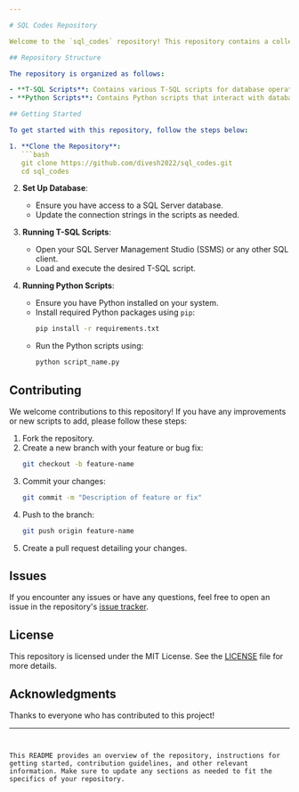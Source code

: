 ```yaml
---

# SQL Codes Repository

Welcome to the `sql_codes` repository! This repository contains a collection of SQL and Python scripts aimed at solving various data-related problems and performing different data operations. The primary language used in this repository is T-SQL, complemented by Python scripts for additional processing and automation.

## Repository Structure

The repository is organized as follows:

- **T-SQL Scripts**: Contains various T-SQL scripts for database operations, queries, and other SQL-related tasks.
- **Python Scripts**: Contains Python scripts that interact with databases, perform data manipulation, or automate SQL-related tasks.

## Getting Started

To get started with this repository, follow the steps below:

1. **Clone the Repository**:
   ```bash
   git clone https://github.com/divesh2022/sql_codes.git
   cd sql_codes
   ```

2. **Set Up Database**:
   - Ensure you have access to a SQL Server database.
   - Update the connection strings in the scripts as needed.

3. **Running T-SQL Scripts**:
   - Open your SQL Server Management Studio (SSMS) or any other SQL client.
   - Load and execute the desired T-SQL script.

4. **Running Python Scripts**:
   - Ensure you have Python installed on your system.
   - Install required Python packages using `pip`:
     ```bash
     pip install -r requirements.txt
     ```
   - Run the Python scripts using:
     ```bash
     python script_name.py
     ```

## Contributing

We welcome contributions to this repository! If you have any improvements or new scripts to add, please follow these steps:

1. Fork the repository.
2. Create a new branch with your feature or bug fix:
   ```bash
   git checkout -b feature-name
   ```
3. Commit your changes:
   ```bash
   git commit -m "Description of feature or fix"
   ```
4. Push to the branch:
   ```bash
   git push origin feature-name
   ```
5. Create a pull request detailing your changes.

## Issues

If you encounter any issues or have any questions, feel free to open an issue in the repository's [issue tracker](https://github.com/divesh2022/sql_codes/issues).

## License

This repository is licensed under the MIT License. See the [LICENSE](LICENSE) file for more details.

## Acknowledgments

Thanks to everyone who has contributed to this project!

---
```


This README provides an overview of the repository, instructions for getting started, contribution guidelines, and other relevant information. Make sure to update any sections as needed to fit the specifics of your repository.
